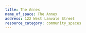 ```yaml
---
title: The Annex
name_of_space: The Annex
address: 122 West Lanvale Street
resource_category: community_spaces
---
```


